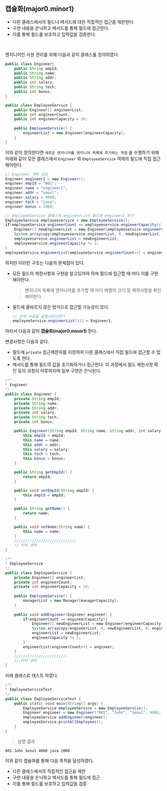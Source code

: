 ## 캡슐화(major0.minor1)

* 다른 클래스에서의 필드나 메서드에 대한 직접적인 접근을 제한한다.
* 구현 내용을 은닉하고 메서드를 통해 필드에 접근한다.
* 이를 통해 필드를 보호하고 입력값을 검증한다.

<br>

엔지니어인 사원 관리를 위해 다음과 같이 클래스를 정의하였다.

```java
public class Engineer{
    public String empId;
    public String name;
    public String addr;
    public int salary;
    public String tech;
    public int bonus;
}

public class EmployeeService {
    public Engineer[] engineerList;
    public int engineerCount;
    public int engineerCapacity = 10;
    
    public EmployeeService() {
        engineerList = new Engineer[engineerCapacity];
    }
}
```

이와 같이 정의한다면 `새로운 엔지니어를 엔지니어 목록에 추가하는 작업` 을 수행하기 위해 아래와 같이 모든 클래스에서 `Engineer` 와 `EmployeeService` 객체의 필드에 직접 접근해야한다.

```java
// Engineer 객체 생성
Engineer engineer1 = new Engineer();
engineer.empId = "001";
engineer.name = "engineer1";
engineer.addr = "seoul";
engineer.salary = 4000;
engineer.tech = "java";
engineer.bonus = 2000;

// EmployeeService 클래스의 engineerList 필드에 engineer1 추가
EmployeeService employeeservice = new EmployeeService();
if(employeeService.engineerCount == employeeservice.engineerCapacity){
    Engineer[] newEngineerList = new Engineer[employeeservice.engineerCapacity * 2];
    System.arraycopy(employeeservice.engineerList, 0, newEngineerList, 0, employeeservice.engineerCapacity);
    employeeservice.engineerList = newEngineerList;
    employeeservice.engineerCapacity *= 2;
}
employeeService.engineerList[employeeService.engineerCount++] = engineer;
```

하지만 이러한 구조는 다음의 문제점이 있다.

* 모든 필드의 제한사항과 구현을 알고있어야 하며 필드에 접근할 때 마다 이를 구현해야한다.

  > 엔지니어 목록에 엔지니어를 추가할 때 마다 배열의 크기 등 제약사항을 확인해야한다.

* 필드에 올바르지 않은 방식으로 접근할 가능성이 있다.

  ```java
  // 만약 다음을 실행시킨다면??
  employeeService.engineerList[11] = Engineer1;
  ```

따라서 다음과 같이 __캡슐화(major0.minor1)__ 한다.

변경사항은 다음과 같다.

* 필드에 `private` 접근제한자를 지정하여 다른 클래스에서 직접 필드에 접근할 수 없도록 한다.
* 메서드를 통해 필드의 값을 초기화하거나 접근한다. 이 과정에서 필드 제한사항 확인 등의 과정이 이루어지며 일부 구현은 은닉된다.

```java
/**
* Engineer
*/
public class Engineer {
    private String empId;
    private String name;
    private String addr;
    private int salary;
    private String tech;
    private int bonus;

    public Engineer(String empId, String name, String addr, int salary, String tech, int bonus) {
        this.empId = empId;
        this.name = name;
        this.addr = addr;
        this.salary = salary;
        this.tech = tech;
        this.bonus = bonus;
    }

    public String getEmpId() {
        return empId;
    }

    public void setEmpId(String empId) {
        this.empId = empId;
    }

    public String getName() {
        return name;
    }

    public void setName(String name) {
        this.name = name;
    }
    ////////////////////////////
    // 이하 생략
}

```

```java
/**
* EmployeeService
*/
public class EmployeeService {
    private Engineer[] engineerList;
    private int engineerCount;
    private int engineerCapacity = 10;
    
    public EmployeeService() {
        managerList = new Manager[managerCapacity];
    }
    
    public void addEngineer(Engineer engineer) {
        if(engineerCount == engineerCapacity){
            Engineer[] newEngineerList = new Engineer[engineerCapacity * 2];
            System.arraycopy(engineerList, 0, newEngineerList, 0, engineerCapacity);
            engineerList = newEngineerList;
            engineerCapacity *= 2;
        }
        engineerList[engineerCount++] = engineer;
    }
    ////////////////////////
    // 이하 생략
}
```

아래 클래스로 테스트 하였다.

```java
/**
* EmployeeServiceTest
*/
public class EmployeeServiceTest {
    public static void main(String[] args) {
        EmployeeService employeeService = new EmployeeService();
        Engineer engineer = new Engineer("001", "John", "Seoul", 4000, "java", 2000);
        employeeService.addEngineer(engineer);
        employeeService.printAllEmployees();
    }
}
```

> 실행 결과

```shell
001 John Seoul 4000 java 2000
```

이와 같이 캡슐화를 통해 다음 목적을 달성하였다.

* 다른 클래스에서의 직접적인 접근을 제한
* 구현 내용을 은닉하고 메서드를 통해 필드에 접근
* 이를 통해 필드를 보호하고 입력값을 검증